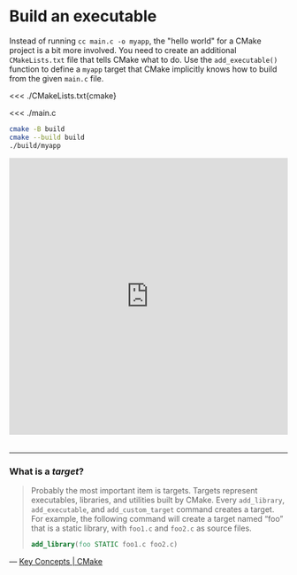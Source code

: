 # Build an executable

Instead of running `cc main.c -o myapp`, the "hello world" for a CMake project
is a bit more involved. You need to create an additional `CMakeLists.txt` file
that tells CMake what to do. Use the `add_executable()` function to define a
`myapp` target that CMake implicitly knows how to build from the given `main.c`
file.

<<< ./CMakeLists.txt{cmake}

<<< ./main.c

<!-- TODO: Explain why 'cmake -B build' and 'cmake --build build' -->

```sh
cmake -B build
cmake --build build
./build/myapp
```

<iframe frameborder="0" style="width: 100%; height: 500px" src="https://replit.com/@jcbhmr/cmakebyexampledev-executable?embed=1"></iframe>

<hr style="margin-top: 2.3em;" />

### What is a <dfn id="target">target</dfn>?

> Probably the most important item is targets. Targets represent executables,
> libraries, and utilities built by CMake. Every `add_library`,
> `add_executable`, and `add_custom_target` command creates a target. For
> example, the following command will create a target named “foo” that is a
> static library, with `foo1.c` and `foo2.c` as source files.
>
> ```cmake
> add_library(foo STATIC foo1.c foo2.c)
> ```

<!-- prettier-ignore -->
&mdash; [Key Concepts | CMake](https://cmake.org/cmake/help/book/mastering-cmake/chapter/Key%20Concepts.html#:~:text=Targets%20represent%20executables%2C%20libraries%2C%20and,c%20and%20foo2.)
